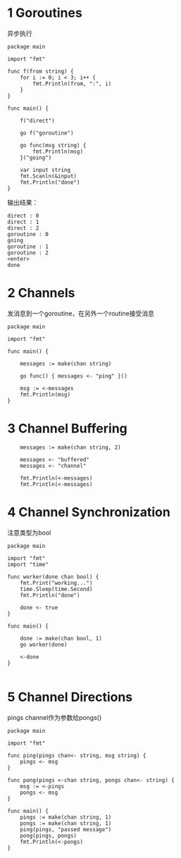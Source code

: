 # 1 Goroutines

异步执行
```
package main

import "fmt"

func f(from string) {
    for i := 0; i < 3; i++ {
        fmt.Println(from, ":", i)
    }
}

func main() {

    f("direct")

    go f("goroutine")

    go func(msg string) {
        fmt.Println(msg)
    }("going")

    var input string
    fmt.Scanln(&input)
    fmt.Println("done")
}

```
输出结果：
```
direct : 0
direct : 1
direct : 2
goroutine : 0
going
goroutine : 1
goroutine : 2
<enter>
done
```

# 2 Channels
发消息到一个goroutine，在另外一个routine接受消息
```
package main

import "fmt"

func main() {

    messages := make(chan string)

    go func() { messages <- "ping" }()

    msg := <-messages
    fmt.Println(msg)
}

```

# 3 Channel Buffering

```
    messages := make(chan string, 2)

    messages <- "buffered"
    messages <- "channel"

    fmt.Println(<-messages)
    fmt.Println(<-messages)
```

# 4 Channel Synchronization

注意类型为bool

```
package main

import "fmt"
import "time"

func worker(done chan bool) {
    fmt.Print("working...")
    time.Sleep(time.Second)
    fmt.Println("done")

    done <- true
}

func main() {

    done := make(chan bool, 1)
    go worker(done)

    <-done
}


```

# 5 Channel Directions

pings channel作为参数给pongs()
```
package main

import "fmt"

func ping(pings chan<- string, msg string) {
    pings <- msg
}

func pong(pings <-chan string, pongs chan<- string) {
    msg := <-pings
    pongs <- msg
}

func main() {
    pings := make(chan string, 1)
    pongs := make(chan string, 1)
    ping(pings, "passed message")
    pong(pings, pongs)
    fmt.Println(<-pongs)
}
```
